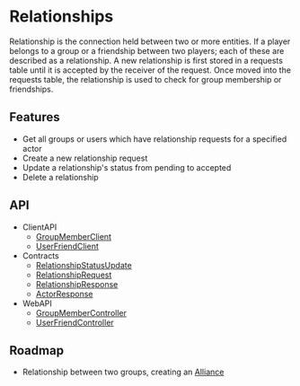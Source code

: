 # Relationships
Relationship is the connection held between two or more entities. 
If a player belongs to a group or a friendship between two players; each of these are described as a relationship. A new relationship is first stored in a requests table until it is accepted by the receiver of the request. Once moved into the requests table, the relationship is used to check for group membership or friendships. 

## Features
* Get all groups or users which have relationship requests for a specified actor
* Create a new relationship request
* Update a relationship's status from pending to accepted
* Delete a relationship

## API
* ClientAPI
    * [GroupMemberClient](/api/PlayGen.SUGAR.ClientAPI.GroupMemberClient)
    * [UserFriendClient](/api/PlayGen.SUGAR.ClientAPI.UserFriendClient)
* Contracts
    * [RelationshipStatusUpdate](/api/PlayGen.SUGAR.Contracts.RelationshipStatusUpdate)
    * [RelationshipRequest](/api/PlayGen.SUGAR.Contracts.RelationshipRequest)
    * [RelationshipResponse](/api/PlayGen.SUGAR.Contracts.RelationshipResponse)
    * [ActorResponse](/api/PlayGen.SUGAR.Contracts.ActorResponse)
* WebAPI
    * [GroupMemberController](/api/PlayGen.SUGAR.WebAPI.Controllers.GroupMemberController)
    * [UserFriendController](/api/PlayGen.SUGAR.WebAPI.Controllers.UserFriendController)

## Roadmap
* Relationship between two groups, creating an [Alliance](/articles/Alliances)